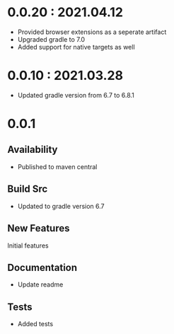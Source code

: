 # 0.0.20 : 2021.04.12

- Provided browser extensions as a seperate artifact
- Upgraded gradle to 7.0
- Added support for native targets as well

# 0.0.10 : 2021.03.28

- Updated gradle version from 6.7 to 6.8.1

# 0.0.1

## Availability

- Published to maven central

## Build Src

- Updated to gradle version 6.7

## New Features

Initial features

## Documentation

- Update readme

## Tests

- Added tests